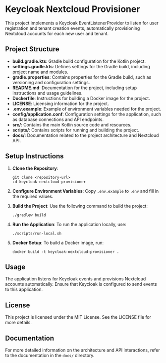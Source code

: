 # Keycloak Nextcloud Provisioner

This project implements a Keycloak EventListenerProvider to listen for user registration and tenant creation events, automatically provisioning Nextcloud accounts for each new user and tenant.

## Project Structure

- **build.gradle.kts**: Gradle build configuration for the Kotlin project.
- **settings.gradle.kts**: Defines settings for the Gradle build, including project name and modules.
- **gradle.properties**: Contains properties for the Gradle build, such as versioning and configuration settings.
- **README.md**: Documentation for the project, including setup instructions and usage guidelines.
- **Dockerfile**: Instructions for building a Docker image for the project.
- **LICENSE**: Licensing information for the project.
- **.env.example**: Example of environment variables needed for the project.
- **config/application.conf**: Configuration settings for the application, such as database connections and API endpoints.
- **src/**: Contains the main Kotlin source code and resources.
- **scripts/**: Contains scripts for running and building the project.
- **docs/**: Documentation related to the project architecture and Nextcloud API.

## Setup Instructions

1. **Clone the Repository**: 
   ```
   git clone <repository-url>
   cd keycloak-nextcloud-provisioner
   ```

2. **Configure Environment Variables**: 
   Copy `.env.example` to `.env` and fill in the required values.

3. **Build the Project**: 
   Use the following command to build the project:
   ```
   ./gradlew build
   ```

4. **Run the Application**: 
   To run the application locally, use:
   ```
   ./scripts/run-local.sh
   ```

5. **Docker Setup**: 
   To build a Docker image, run:
   ```
   docker build -t keycloak-nextcloud-provisioner .
   ```

## Usage

The application listens for Keycloak events and provisions Nextcloud accounts automatically. Ensure that Keycloak is configured to send events to this application.

## License

This project is licensed under the MIT License. See the LICENSE file for more details.

## Documentation

For more detailed information on the architecture and API interactions, refer to the documentation in the `docs/` directory.